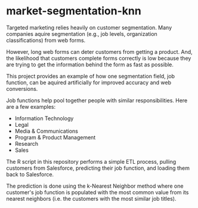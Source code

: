 # market-segmentation-knn

Targeted marketing relies heavily on customer segmentation. Many companies aquire segmentation (e.g., job levels, organization classifications) from web forms.

However, long web forms can deter customers from getting a product. And, the likelihood that customers complete forms correctly is low because they are trying to get the information behind the form as fast as possible.

This project provides an example of how one segmentation field, job function, can be aquired artificially for improved accuracy and web conversions.

Job functions help pool together people with similar responsibilities. Here are a few examples:

* Information Technology
* Legal
* Media & Communications
* Program & Product Management
* Research
* Sales

The R script in this repository performs a simple ETL process, pulling customers from Salesforce, predicting their job function, and loading them back to Salesforce.

The prediction is done using the k-Nearest Neighbor method where one customer's job function is populated with the most common value from its nearest neighbors (i.e. the customers with the most similar job titles).

